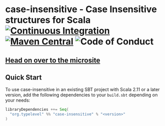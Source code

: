 # case-insensitive - Case Insensitive structures for Scala  [![Continuous Integration](https://github.com/typelevel/case-insensitive/actions/workflows/ci.yml/badge.svg)](https://github.com/typelevel/case-insensitive/actions/workflows/ci.yml)[![Maven Central](https://maven-badges.herokuapp.com/maven-central/org.typelevel/case-insensitive_2.13/badge.svg)](https://maven-badges.herokuapp.com/maven-central/org.typelevel/case-insensitive_2.13) ![Code of Conduct](https://img.shields.io/badge/Code%20of%20Conduct-Scala-blue.svg)

## [Head on over to the microsite](https://typelevel.org/case-insensitive/)

## Quick Start

To use case-insensitive in an existing SBT project with Scala 2.11 or a later version, add the following dependencies to your
`build.sbt` depending on your needs:

```scala
libraryDependencies ++= Seq(
  "org.typelevel" %% "case-insensitive" % "<version>"
)
```
